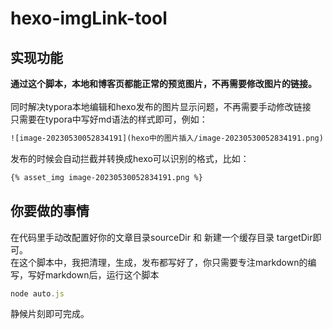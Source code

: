 # hexo-imgLink-tool
## 实现功能
**通过这个脚本，本地和博客页都能正常的预览图片，不再需要修改图片的链接。**<br><br>
同时解决typora本地编辑和hexo发布的图片显示问题，不再需要手动修改链接<br>
只需要在typora中写好md语法的样式即可，例如：
```html
![image-20230530052834191](hexo中的图片插入/image-20230530052834191.png)
```
发布的时候会自动拦截并转换成hexo可以识别的格式，比如：

```html
{% asset_img image-20230530052834191.png %}
```

## 你要做的事情
在代码里手动改配置好你的文章目录sourceDir 和 新建一个缓存目录 targetDir即可。<br>
在这个脚本中，我把清理，生成，发布都写好了，你只需要专注markdown的编写，写好markdown后，运行这个脚本<br>

```javascript
node auto.js
```

静候片刻即可完成。
